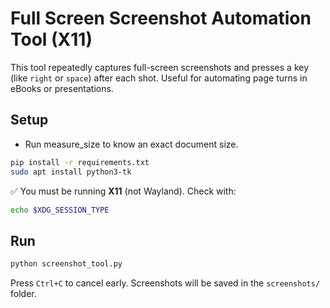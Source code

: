 # Full Screen Screenshot Automation Tool (X11)

This tool repeatedly captures full-screen screenshots and presses a key (like `right` or `space`) after each shot. Useful for automating page turns in eBooks or presentations.

## Setup

* Run measure_size to know an exact document size.

```bash
pip install -r requirements.txt
sudo apt install python3-tk
```

✅ You must be running **X11** (not Wayland). Check with:

```bash
echo $XDG_SESSION_TYPE
```

## Run

```bash
python screenshot_tool.py
```

Press `Ctrl+C` to cancel early. Screenshots will be saved in the `screenshots/` folder.

